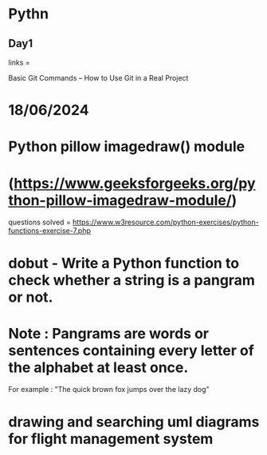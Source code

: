 # Pythn
## Day1
<!-- Basic of python -->
links = 

Basic Git Commands – How to Use Git in a Real Project



# 18/06/2024
# Python pillow imagedraw() module
# (https://www.geeksforgeeks.org/python-pillow-imagedraw-module/)
questions solved = https://www.w3resource.com/python-exercises/python-functions-exercise-7.php
# dobut - Write a Python function to check whether a string is a pangram or not.
# Note : Pangrams are words or sentences containing every letter of the alphabet at least once.
For example : "The quick brown fox jumps over the lazy dog"
# drawing and searching uml diagrams for flight management system
